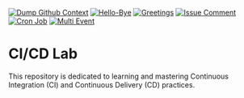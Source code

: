 [![Dump Github Context](https://github.com/tecknob/ci_cd_lab/actions/workflows/dump-context.yml/badge.svg)](https://github.com/tecknob/ci_cd_lab/actions/workflows/dump-context.yml)
[![Hello-Bye](https://github.com/tecknob/ci_cd_lab/actions/workflows/hello-bye.yml/badge.svg)](https://github.com/tecknob/ci_cd_lab/actions/workflows/hello-bye.yml)
[![Greetings](https://github.com/tecknob/ci_cd_lab/actions/workflows/first-issue-pr.yml/badge.svg)](https://github.com/tecknob/ci_cd_lab/actions/workflows/first-issue-pr.yml)
[![Issue Comment](https://github.com/tecknob/ci_cd_lab/actions/workflows/issue-comment.yml/badge.svg)](https://github.com/tecknob/ci_cd_lab/actions/workflows/issue-comment.yml)
[![Cron Job](https://github.com/tecknob/ci_cd_lab/actions/workflows/cron-job.yml/badge.svg)](https://github.com/tecknob/ci_cd_lab/actions/workflows/cron-job.yml)
[![Multi Event](https://github.com/tecknob/ci_cd_lab/actions/workflows/multi-event.yml/badge.svg)](https://github.com/tecknob/ci_cd_lab/actions/workflows/multi-event.yml)

# CI/CD Lab
This repository is dedicated to learning and mastering Continuous Integration (CI) and Continuous Delivery (CD) practices.
